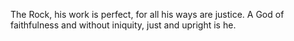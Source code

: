 The Rock, his work is perfect, for all his ways are justice. A God of faithfulness and without iniquity, just and upright is he.
